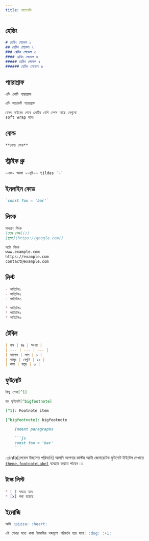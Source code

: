 ```yaml
---
title: হাতেখড়ি
---
```


## হেডিং

```md live
# হেডিং লেভেল ১
## হেডিং লেভেল ২
### হেডিং লেভেল ৩
#### হেডিং লেভেল ৪
##### হেডিং লেভেল ৫
###### হেডিং লেভেল ৬
```

## প্যারাগ্রাফ

```md live
এটি একটি প্যারাগ্রাফ

এটি আরেকটি প্যারাগ্রাফ

যেসব লাইনের শেষে একটির বেশি স্পেস আছে সেগুলো
soft wrap হবে।
```

## বোল্ড

```md live
**বোল্ড লেখা**
```

## স্ট্রাইক থ্রু

```md live
~এক~ অথবা ~~দুই~~ tildes `~`
```

## ইনলাইন কোড

```md live
`const foo = 'bar'`
```

## লিংক

```md live
সাধারণ লিংক
[হোম পেজ](/)
[গুগল](https://google.com/)

অটো লিংক
www.example.com
https://example.com
contact@example.com
```

## লিস্ট

```md live
- আইটেম১
- আইটেম২
- আইটেম৩

* আইটেম১
* আইটেম২
* আইটেম৩
```

## টেবিল

```md live
| নাম | রঙ | সংখ্যা |
| --- | --- | --- |
| আপেল | লাল | ১ |
| আঙ্গুর | বেগুনি | ২০ |
| কলা | হলুদ | ৩ |
```

## ফুটনোট

````md live
কিছু লেখা[^1]

বড় ফুটনোট[^bigfootnote]

[^1]: Footnote item

[^bigfootnote]: bigfootnote

    Indent paragraphs

    ```js
    const foo = 'bar'
    ```
````

:::info[লেবেল ইচ্ছামত পরিবর্তন]
আপনি আপনার কাস্টম অটো জেনারেটেড ফুটনোট টাইটেল দেখাতে [`theme.footnoteLabel`](/reference/vite-plugin/#footnoteLabel) ব্যবহার করতে পারেন
:::

## টাস্ক লিস্ট

```md live
* [ ] করতে হবে
* [x] করা হয়েছে
```

## ইমোজি

```md live
আমি :pizza: :heart:

এই লেখার মধ্যে থাকা ইমোজির শব্দগুলো পরিবর্তন হয়ে যাবে: :dog: :+1:
```
